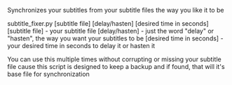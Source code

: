 Synchronizes your subtitles from your subtitle files the way you like it to be

subtitle_fixer.py [subtitle file] [delay/hasten] [desired time in seconds]
[subtitle file] - your subtitle file
[delay/hasten] - just the word "delay" or "hasten", the way you want your subtitles to be
[desired time in seconds] - your desired time in seconds to delay it or hasten it

You can use this multiple times without corrupting or missing your subtitle file cause this script is designed to keep a backup and if found, that will it's base file for synchronization

